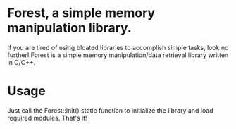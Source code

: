 # Forest, a simple memory manipulation library.

If you are tired of using bloated libraries to accomplish simple tasks, look no further!
Forest is a simple memory manipulation/data retrieval library written in C/C++.

# Usage

Just call the Forest::Init() static function to initialize the library and load required modules. That's it!
